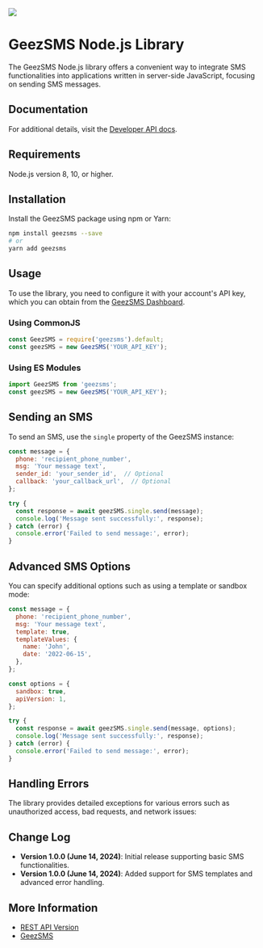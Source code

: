 [<img src="https://geezsms.com/wp-content/uploads/2021/06/geez-white2-1-1.png" />](https://geezsms.com)

# GeezSMS Node.js Library

The GeezSMS Node.js library offers a convenient way to integrate SMS functionalities into applications written in server-side JavaScript, focusing on sending SMS messages.

## Documentation

For additional details, visit the [Developer API docs](https://documenter.getpostman.com/view/11254016/TzK2YZ2J#intro).

## Requirements

Node.js version 8, 10, or higher.

## Installation

Install the GeezSMS package using npm or Yarn:

```sh
npm install geezsms --save
# or
yarn add geezsms
```

## Usage

To use the library, you need to configure it with your account's API key, which you can obtain from the [GeezSMS Dashboard](http://geezsms.com/#/api).

### Using CommonJS

```js
const GeezSMS = require('geezsms').default;
const geezSMS = new GeezSMS('YOUR_API_KEY');
```

### Using ES Modules

```js
import GeezSMS from 'geezsms';
const geezSMS = new GeezSMS('YOUR_API_KEY');
```

## Sending an SMS

To send an SMS, use the `single` property of the GeezSMS instance:

```js
const message = {
  phone: 'recipient_phone_number',
  msg: 'Your message text',
  sender_id: 'your_sender_id',  // Optional
  callback: 'your_callback_url',  // Optional
};

try {
  const response = await geezSMS.single.send(message);
  console.log('Message sent successfully:', response);
} catch (error) {
  console.error('Failed to send message:', error);
}
```

## Advanced SMS Options

You can specify additional options such as using a template or sandbox mode:

```js
const message = {
  phone: 'recipient_phone_number',
  msg: 'Your message text',
  template: true,
  templateValues: {
    name: 'John',
    date: '2022-06-15',
  },
};

const options = {
  sandbox: true,
  apiVersion: 1,
};

try {
  const response = await geezSMS.single.send(message, options);
  console.log('Message sent successfully:', response);
} catch (error) {
  console.error('Failed to send message:', error);
}
```

## Handling Errors

The library provides detailed exceptions for various errors such as unauthorized access, bad requests, and network issues:


## Change Log

- **Version 1.0.0 (June 14, 2024)**: Initial release supporting basic SMS functionalities.
- **Version 1.0.0 (June 14, 2024)**: Added support for SMS templates and advanced error handling.

## More Information

- [REST API Version](https://documenter.getpostman.com/view/11254016/TzK2YZ2J#intro)
- [GeezSMS](https://geezsms.com)